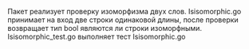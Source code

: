 Пакет реализует проверку изоморфизма двух слов.
Isisomorphic.go принимает на вход две строки одинаковой длины, после проверки возвращает тип bool являются ли строки изоморфными.
Isisomorphic_test.go выполняет тест Isisomorphic.go
